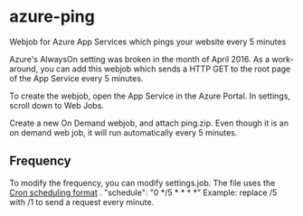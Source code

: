 # azure-ping
Webjob for Azure App Services which pings your website every 5 minutes

Azure's AlwaysOn setting was broken in the month of April 2016. As a work-around, you can add this webjob which sends a HTTP GET to the root page of the App Service every 5 minutes.

To create the webjob, open the App Service in the Azure Portal.
In settings, scroll down to Web Jobs.

Create a new On Demand webjob, and attach ping.zip.
Even though it is an on demand web job, it will run automatically every 5 minutes. 

## Frequency
To modify the frequency, you can modify settings.job. The file uses the [Cron scheduling format](https://en.wikipedia.org/wiki/Cron) .
        "schedule": "0 */5 * * * *"
Example: replace /5 with /1 to send a request every minute.